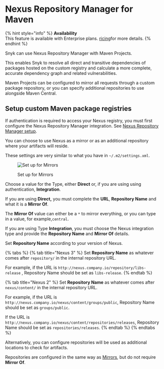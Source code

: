 # Nexus Repository Manager for Maven

{% hint style="info" %}
**Availability**\
This feature is available with Enterprise plans.  [ricing](https://snyk.io/plans/)for more details.
{% endhint %}

Snyk can use Nexus Repository Manager with Maven Projects.

This enables Snyk to resolve all direct and transitive dependencies of packages hosted on the custom registry and calculate a more complete, accurate dependency graph and related vulnerabilities.

Maven Projects can be configured to mirror all requests through a custom package repository, or you can specify additional repositories to use alongside Maven Central.

## **Setup custom Maven package registries**

If authentication is required to access your Nexus registry, you must first configure the Nexus Repository Manager integration. See [Nexus Repository Manager setup](./).

You can choose to use Nexus as a mirror or as an additional repository where your artifacts will reside.

These settings are very similar to what you have in `~/.m2/settings.xml`.

<figure><img src="../../../../../.gitbook/assets/Screenshot 2022-07-15 at 15.10.52.png" alt="Set up for Mirrors"><figcaption><p>Set up for Mirrors</p></figcaption></figure>

Choose a value for the Type, either **Direct** or, if you are using using authentication, **Integration**.

If you are using **Direct,** you must complete the **URL**, **Repository Name** and what it is a **Mirror Of**.

The **Mirror Of** value can either be a `*` to mirror everything, or you can type in a value, for example,`central`.

If you are using Type **Integration**, you must choose the Nexus integration type and provide the **Repository Name** and **Mirror Of** details.

Set **Repository Name** according to your version of Nexus.

{% tabs %}
{% tab title="Nexus 3" %}
Set **Repository Name** as whatever comes after `repository/` in the internal repository URL.

For example, if the URL is `http://nexus.company.io/repository/libs-release` , Repository Name should be set as `libs-release`.
{% endtab %}

{% tab title="Nexus 2" %}
Set **Repository Name** as whatever comes after `nexus/content/` in the internal repository URL.

For example, if the URL is `http://nexus.company.io/nexus/content/groups/public`, Repository Name should be set as `groups/public`.

If the URL is `http://nexus.company.io/nexus/content/repositories/releases`, Repository Name should be set as `repositories/releases`.
{% endtab %}
{% endtabs %}

Alternatively, you can configure repositories  will be used as additional locations to check for artifacts.

Repositories are configured in the same way as [Mirrors](nexus-repository-manager-for-maven.md#mirrors), but do not require **Mirror Of**.
